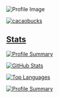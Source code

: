 ![Profile Image](https://github.com/cacaobucks/cacaobucks/blob/main/githubPFhead.png?raw=true)


<p align="left">
  <a href="https://github.com/cacaobucks/cacaobucks/">
    <img src="https://komarev.com/ghpvc/?username=cacaobucks" alt="cacaobucks" />
</p>

## Stats
![Profile Summary](http://github-profile-summary-cards.vercel.app/api/cards/profile-details?username=cacaobucks&theme=ambient_gradient)

![GitHub Stats](https://github-readme-stats.vercel.app/api?username=cacaobucks&hide=contribs,prs&theme=ambient_gradient)

![Top Languages](https://github-readme-stats.vercel.app/api/top-langs?username=cacaobucks&layout=compact&langs_count=8&card_width=320&theme=ambient_gradient)

![Profile Summary](http://github-profile-summary-cards.vercel.app/api/cards/profile-details?username=vn7n24fzkq&theme=ambient_gradient)

